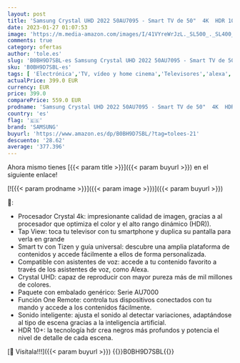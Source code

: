 ```yaml
---
layout: post
title: 'Samsung Crystal UHD 2022 50AU7095 - Smart TV de 50"  4K  HDR 10+  Procesador 4K  PurColor  Sonido Inteligente  Función One Remote Control y Compatible Asistentes de Voz  Compatible con Alexa'
date: 2023-01-27 01:07:53
image: 'https://m.media-amazon.com/images/I/41VYreWrJzL._SL500_._SL400_.jpg'
comments: true
category: ofertas
author: 'tole.es'
slug: 'B0BH9D7SBL-es Samsung Crystal UHD 2022 50AU7095 - Smart TV de 50" 4K HDR...'
sku: 'B0BH9D7SBL-es'
tags: [ 'Electrónica','TV, vídeo y home cinema','Televisores','alexa','samsung','🇪🇸', ]
actualPrice: 399.0 EUR
currency: EUR
price: 399.0
comparePrice: 559.0 EUR
prodname: 'Samsung Crystal UHD 2022 50AU7095 - Smart TV de 50"  4K  HDR 10+  Procesador 4K  PurColor  Sonido Inteligente  Función One Remote Control y Compatible Asistentes de Voz  Compatible con Alexa'
country: 'es'
flag: '🇪🇸'
brand: 'SAMSUNG'
buyurl: 'https://www.amazon.es/dp/B0BH9D7SBL/?tag=tolees-21'
descuento: '28.62'
average: '377.396'
---
```


Ahora mismo tienes [{{< param title >}}]({{< param buyurl >}}) en el siguiente enlace!

[![{{< param prodname >}}]({{< param image >}})]({{< param buyurl >}})

🔎:

- Procesador Crystal 4k: impresionante calidad de imagen, gracias a al procesador que optimiza el color y el alto rango dinámico (HDR)).
- Tap View: toca tu televisor con tu smartphone y duplica su pantalla para verla en grande
- Smart tv con Tizen y guía universal: descubre una amplia plataforma de contenidos y accede fácilmente a ellos de forma personalizada.
- Compatible con asistentes de voz: accede a tu contenido favorito a través de los asistentes de voz, como Alexa.
- Crystal UHD: capaz de reproducir con mayor pureza más de mil millones de colores.
- Paquete con embalado genérico: Serie AU7000
- Función One Remote: controla tus dispositivos conectados con tu mando y accede a los contenidos fácilmente.
- Sonido inteligente: ajusta el sonido al detectar variaciones, adaptándose al tipo de escena gracias a la inteligencia artificial.
- HDR 10+: la tecnología hdr crea negros más profundos y potencia el nivel de detalle de cada escena.

[🛒 Visítala!!!]({{< param buyurl >}})
{{<world>}}B0BH9D7SBL{{</world>}}
